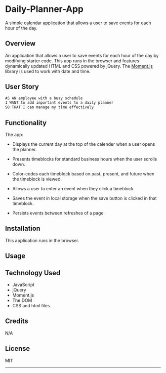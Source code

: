 # Daily-Planner-App
A simple calendar application that allows a user to save events for each hour of the day.

## Overview

 An application that allows a user to save events for each hour of the day by modifying starter code. This app runs in the browser and features dynamically updated HTML and CSS powered by jQuery. The [Moment.js](http://momentjs.com/) library is used to work with date and time.

 <!-- https://alanabf.github.io/Password-Generator/-->

## User Story

```md
AS AN employee with a busy schedule
I WANT to add important events to a daily planner
SO THAT I can manage my time effectively
```

## Functionality

The app: 

* Displays the current day at the top of the calender when a user opens the planner.
 
* Presents timeblocks for standard business hours when the user scrolls down.
 
* Color-codes each timeblock based on past, present, and future when the timeblock is viewed.
 
* Allows a user to enter an event when they click a timeblock

* Saves the event in local storage when the save button is clicked in that timeblock.

* Persists events between refreshes of a page

## Installation

This application runs in the browser. 

## Usage

<!-- ![alt text](./assets/images/Random-Password-Generator.png) -->

## Technology Used

* JavaScript
* jQuery
* Moment.js
* The DOM
* CSS and html files.

## Credits

N/A

## License

MIT

---